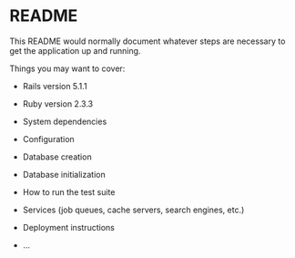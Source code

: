 # README

This README would normally document whatever steps are necessary to get the
application up and running.

Things you may want to cover:

* Rails version
5.1.1

* Ruby version
2.3.3

* System dependencies


* Configuration

* Database creation

* Database initialization

* How to run the test suite

* Services (job queues, cache servers, search engines, etc.)

* Deployment instructions

* ...
